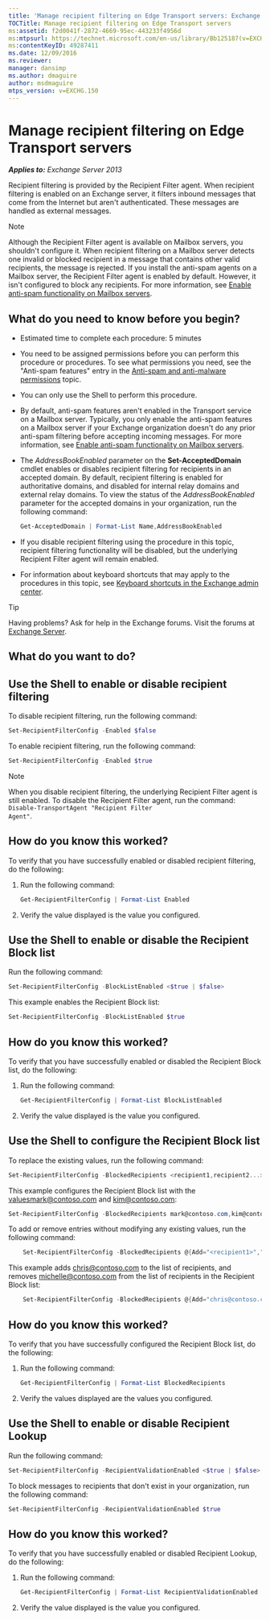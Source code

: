 ```yaml
---
title: 'Manage recipient filtering on Edge Transport servers: Exchange 2013 Help'
TOCTitle: Manage recipient filtering on Edge Transport servers
ms:assetid: f2d0041f-2872-4669-95ec-443233f4956d
ms:mtpsurl: https://technet.microsoft.com/en-us/library/Bb125187(v=EXCHG.150)
ms:contentKeyID: 49287411
ms.date: 12/09/2016
ms.reviewer: 
manager: dansimp
ms.author: dmaguire
author: msdmaguire
mtps_version: v=EXCHG.150
---
```


# Manage recipient filtering on Edge Transport servers

_**Applies to:** Exchange Server 2013_

Recipient filtering is provided by the Recipient Filter agent. When recipient filtering is enabled on an Exchange server, it filters inbound messages that come from the Internet but aren't authenticated. These messages are handled as external messages.

> [!NOTE]
> Although the Recipient Filter agent is available on Mailbox servers, you shouldn't configure it. When recipient filtering on a Mailbox server detects one invalid or blocked recipient in a message that contains other valid recipients, the message is rejected. If you install the anti-spam agents on a Mailbox server, the Recipient Filter agent is enabled by default. However, it isn't configured to block any recipients. For more information, see <A href="enable-anti-spam-functionality-on-mailbox-servers-exchange-2013-help.md">Enable anti-spam functionality on Mailbox servers</A>.

## What do you need to know before you begin?

  - Estimated time to complete each procedure: 5 minutes

  - You need to be assigned permissions before you can perform this procedure or procedures. To see what permissions you need, see the "Anti-spam features" entry in the [Anti-spam and anti-malware permissions](anti-spam-and-anti-malware-permissions-exchange-2013-help.md) topic.

  - You can only use the Shell to perform this procedure.

  - By default, anti-spam features aren't enabled in the Transport service on a Mailbox server. Typically, you only enable the anti-spam features on a Mailbox server if your Exchange organization doesn't do any prior anti-spam filtering before accepting incoming messages. For more information, see [Enable anti-spam functionality on Mailbox servers](enable-anti-spam-functionality-on-mailbox-servers-exchange-2013-help.md).

  - The *AddressBookEnabled* parameter on the **Set-AcceptedDomain** cmdlet enables or disables recipient filtering for recipients in an accepted domain. By default, recipient filtering is enabled for authoritative domains, and disabled for internal relay domains and external relay domains. To view the status of the *AddressBookEnabled* parameter for the accepted domains in your organization, run the following command:

    ```powershell
    Get-AcceptedDomain | Format-List Name,AddressBookEnabled
    ```

  - If you disable recipient filtering using the procedure in this topic, recipient filtering functionality will be disabled, but the underlying Recipient Filter agent will remain enabled.

  - For information about keyboard shortcuts that may apply to the procedures in this topic, see [Keyboard shortcuts in the Exchange admin center](keyboard-shortcuts-in-the-exchange-admin-center-2013-help.md).

> [!TIP]
> Having problems? Ask for help in the Exchange forums. Visit the forums at <A href="https://go.microsoft.com/fwlink/p/?linkid=60612">Exchange Server</A>.

## What do you want to do?

## Use the Shell to enable or disable recipient filtering

To disable recipient filtering, run the following command:

```powershell
Set-RecipientFilterConfig -Enabled $false
```

To enable recipient filtering, run the following command:

```powershell
Set-RecipientFilterConfig -Enabled $true
```

> [!NOTE]
> When you disable recipient filtering, the underlying Recipient Filter agent is still enabled. To disable the Recipient Filter agent, run the command: <CODE>Disable-TransportAgent "Recipient Filter Agent"</CODE>.

## How do you know this worked?

To verify that you have successfully enabled or disabled recipient filtering, do the following:

1. Run the following command:

    ```powershell
    Get-RecipientFilterConfig | Format-List Enabled
    ```

2. Verify the value displayed is the value you configured.

## Use the Shell to enable or disable the Recipient Block list

Run the following command:

```powershell
Set-RecipientFilterConfig -BlockListEnabled <$true | $false>
```

This example enables the Recipient Block list:

```powershell
Set-RecipientFilterConfig -BlockListEnabled $true
```

## How do you know this worked?

To verify that you have successfully enabled or disabled the Recipient Block list, do the following:

1. Run the following command:

    ```powershell
    Get-RecipientFilterConfig | Format-List BlockListEnabled
    ```

2. Verify the value displayed is the value you configured.

## Use the Shell to configure the Recipient Block list

To replace the existing values, run the following command:

```powershell
Set-RecipientFilterConfig -BlockedRecipients <recipient1,recipient2...>
```

This example configures the Recipient Block list with the valuesmark@contoso.com and kim@contoso.com:

```powershell
Set-RecipientFilterConfig -BlockedRecipients mark@contoso.com,kim@contoso.com
```

To add or remove entries without modifying any existing values, run the following command:

```powershell
    Set-RecipientFilterConfig -BlockedRecipients @{Add="<recipient1>","<recipient2>"...; Remove="<recipient1>","<recipient2>"...}
```

This example adds chris@contoso.com to the list of recipients, and removes michelle@contoso.com from the list of recipients in the Recipient Block list:

```powershell
    Set-RecipientFilterConfig -BlockedRecipients @{Add="chris@contoso.com"; Remove="michelle@contoso.com"}
```

## How do you know this worked?

To verify that you have successfully configured the Recipient Block list, do the following:

1. Run the following command:

    ```powershell
    Get-RecipientFilterConfig | Format-List BlockedRecipients
    ```

2. Verify the values displayed are the values you configured.

## Use the Shell to enable or disable Recipient Lookup

Run the following command:

```powershell
Set-RecipientFilterConfig -RecipientValidationEnabled <$true | $false>
```

To block messages to recipients that don't exist in your organization, run the following command:

```powershell
Set-RecipientFilterConfig -RecipientValidationEnabled $true
```

## How do you know this worked?

To verify that you have successfully enabled or disabled Recipient Lookup, do the following:

1. Run the following command:

    ```powershell
    Get-RecipientFilterConfig | Format-List RecipientValidationEnabled
    ```

2. Verify the value displayed is the value you configured.
